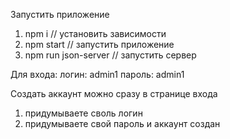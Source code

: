 Запустить приложение

1. npm i // установить зависимости
2. npm start // запустить приложение
3. npm run json-server // запустить сервер


Для входа:
логин: admin1
пароль: admin1

Создать аккаунт можно сразу в странице входа 
1. придумываете своль логин
2. придумываете свой пароль
и аккаунт создан
